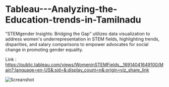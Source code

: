 # Tableau---Analyzing-the-Education-trends-in-Tamilnadu
"STEMgender Insights: Bridging the Gap" utilizes data visualization to address women's underrepresentation in STEM fields, highlighting trends, disparities, and salary comparisons to empower advocates for social change in promoting gender equality.

Link : https://public.tableau.com/views/WomeninSTEMFields__16914041649100/Main?:language=en-US&:sid=&:display_count=n&:origin=viz_share_link


![Screanshot](https://github.com/TheRonnie/Tableau---Analyzing-the-Education-trends-in-Tamilnadu/assets/98576788/3704ef30-109e-4fc6-ac9d-801bca2c1d3d)
